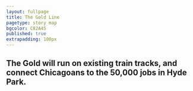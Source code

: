 ```yaml
---
layout: fullpage
title: The Gold Line
pagetype: story map
bgcolor: C82A45
published: true
extrapadding: 100px
---
```


<div class="mapstage"></div>

## The Gold will run on existing train tracks, and connect Chicagoans to the 50,000 jobs in Hyde Park.